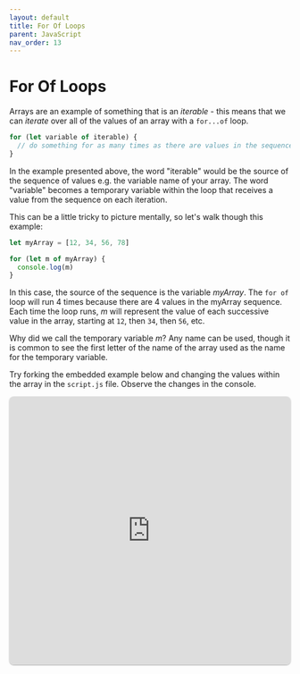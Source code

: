 ```yaml
---
layout: default
title: For Of Loops
parent: JavaScript
nav_order: 13
---
```

# For Of Loops
Arrays are an example of something that is an *iterable* - this means that we can *iterate* over all of the values of an array with a `for...of` loop.

```js
for (let variable of iterable) {
  // do something for as many times as there are values in the sequence
}
```

In the example presented above, the word "iterable" would be the source of the sequence of values e.g. the variable name of your array. The word "variable" becomes a temporary variable within the loop that receives a value from the sequence on each iteration. 

This can be a little tricky to picture mentally, so let's walk though this example:
```js
let myArray = [12, 34, 56, 78]

for (let m of myArray) {
  console.log(m)
}
```
In this case, the source of the sequence is the variable *myArray*. The `for of` loop will run 4 times because there are 4 values in the myArray sequence. Each time the loop runs, *m* will represent the value of each successive value in the array, starting at `12`, then `34`, then `56`, etc.

Why did we call the temporary variable *m*? Any name can be used, though it is common to see the first letter of the name of the array used as the name for the temporary variable.

Try forking the embedded example below and changing the values within the array in the `script.js` file. Observe the changes in the console.

<iframe src="https://replit.com/@sheffie/IMS322-For-Of-Loops?embed=true" width="100%" height="480" style="border: none; border-radius: 8px; box-shadow: 0 1px 3px rgba(0,0,0,0.12), 0 1px 2px rgba(0,0,0,0.24);"></iframe>